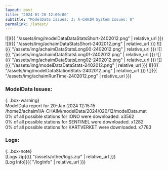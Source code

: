 ```yaml
---
layout: post
title: "2024-01-20 12:00:00"
subtitle: "ModelData Issues: 3; A-CHAIM System Issues: 0"
permalink: /latest/
---
```


![]({{ "/assets/img/modelDataDataStatsShort-2402012.png" | relative_url }})
![]({{ "/assets/img/achaimDataStatsShort-2402012.png" | relative_url }})
![]({{ "/assets/img/achaimDataStatsLong00-2402012.png" | relative_url }})
![]({{ "/assets/img/achaimDataStatsLong01-2402012.png" | relative_url }})
![]({{ "/assets/img/achaimDataStatsLong02-2402012.png" | relative_url }})
![]({{ "/assets/img/modelDataDataStats-2402012.png" | relative_url }})
![]({{ "/assets/img/modelDataStationStats-2402012.png" | relative_url }})
![]({{ "/assets/img/achaimRunTime-2402012.png" | relative_url }})


### ModelData Issues:  
  
{: .box-warning}  
 ModelData report for 20-Jan-2024 12:15:15   
 /home2/achaim1/A-CHAIM/modelData/2024/020/12/modelData.mat   
 0% of all possible stations for IONO were downloaded. x3562   
 0% of all possible stations for SENTINEL were downloaded. x1282   
 0% of all possible stations for KARTVERKET were downloaded. x7783   
  


### Logs:  
  
{: .box-note}  
[Logs.zip]({{ "/assets/other/logs.zip" | relative_url }})  
[Log Info]({{ "/logInfo" | relative_url }})  
